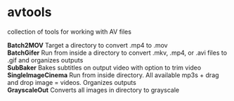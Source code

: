 # avtools
collection of tools for working with AV files

<b>Batch2MOV</b> Target a directory to convert .mp4 to .mov <br>
<b>BatchGifer</b> Run from inside a directory to convert .mkv, .mp4, or .avi files to .gif and organizes outputs <br>
<b>SubBaker</b> Bakes subtitles on output video with option to trim video  <br>
<b>SingleImageCinema</b> Run from inside directory. All available mp3s + drag and drop image = videos. Organizes outputs <br>
<b>GrayscaleOut</b> Converts all images in directory to grayscale <br>
